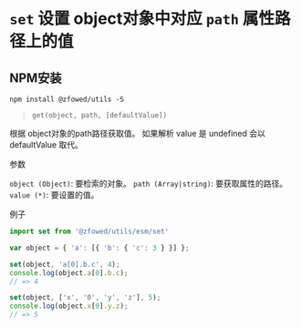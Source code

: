 # `set` 设置 object对象中对应 `path` 属性路径上的值

## NPM安装

```shell
npm install @zfowed/utils -S
```

> `get(object, path, [defaultValue])`

根据 object对象的path路径获取值。 如果解析 value 是 undefined 会以 defaultValue 取代。

参数

`object (Object)`: 要检索的对象。
`path (Array|string)`: 要获取属性的路径。
`value (*)`: 要设置的值。

例子

```javascript
import set from '@zfowed/utils/esm/set'
```

```javascript
var object = { 'a': [{ 'b': { 'c': 3 } }] };

set(object, 'a[0].b.c', 4);
console.log(object.a[0].b.c);
// => 4

set(object, ['x', '0', 'y', 'z'], 5);
console.log(object.x[0].y.z);
// => 5
```

